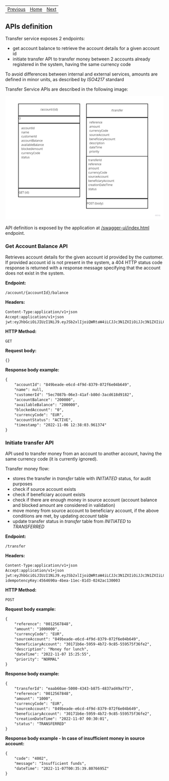 <table>
  <tr>
    <td><a href="overview.md">Previous</a></td>
    <td><a href="../README.md">Home</a></td>
    <td><a href="features.md">Next</a> </td>
  </tr>
</table>

## APIs definition

Transfer service exposes 2 endpoints:

- get account balance to retrieve the account details for a given account id
- initiate transfer API to transfer money between 2 accounts already registered in the system, having the same currency code

To avoid differences between internal and external services, amounts are defined in minor units, as described by _ISO4217_ standard

Transfer Service APIs are described in the following image:

![transfer-apis](images/transfer-apis.jpg)

API definition is exposed by the application at [/swagger-ui/index.html](http://localhost:8089/swagger-ui/index.html) endpoint.

### Get Account Balance API
Retrieves account details for the given account id provided by the customer. If provided account id is not present in the system, a 404 HTTP status code response is returned with a response message specifying that the account does not exist in the system.

**Endpoint:**
```
/account/{accountId}/balance
```
**Headers:**
```
Content-Type:application/v1+json
Accept:application/v1+json
jwt:eyJhbGciOiJIUzI1NiJ9.eyJSb2xlIjoiQWRtaW4iLCJJc3N1ZXIiOiJJc3N1ZXIiLCJVc2VybmFtZSI6IkphdmFJblVzZSIsImV4cCI6MTY2NzYwNjUyMSwiaWF0IjoxNjY3NjA2NTIxfQ.MVez01NYx_dPmB39qYVL64LIyQO_mR73lR0zK2nlTHw
```
**HTTP Method:**
```
GET
```
**Request body:**
```
{}
```
**Response body example:**
```
{
    "accountId": "849beade-e6cd-4f9d-8379-072f6e04b649",
    "name": null,
    "customerId": "5ec7087b-06e3-41af-b80d-3acd618d9182",
    "accountBalance": "200000",
    "availableBalance": "200000",
    "blockedAccount": "0",
    "currencyCode": "EUR",
    "accountStatus": "ACTIVE",
    "timestamp": "2022-11-06 12:38:03.961374"
}
```

### Initiate transfer API

API used to transfer money from an account to another account, having the same currency code (it is currently ignored).

Transfer money flow:
- stores the transfer in _transfer_ table with _INITIATED_ status, for audit purposes
- check if source account exists
- check if beneficiary account exists
- check if there are enough money in source account (account balance and blocked amount are considered in validation)
- move money from source account to beneficiary account, if the above conditions are met, by updating _account_ table
- update transfer status in _transfer_ table from _INITIATED_ to _TRANSFERRED_

**Endpoint:**
```
/transfer
```
**Headers:**
```
Content-Type:application/v1+json
Accept:application/v1+json
jwt:eyJhbGciOiJIUzI1NiJ9.eyJSb2xlIjoiQWRtaW4iLCJJc3N1ZXIiOiJJc3N1ZXIiLCJVc2VybmFtZSI6IkphdmFJblVzZSIsImV4cCI6MTY2NzYwNjUyMSwiaWF0IjoxNjY3NjA2NTIxfQ.MVez01NYx_dPmB39qYVL64LIyQO_mR73lR0zK2nlTHw
idempotencyKey:4564690a-4bea-11ec-81d3-0242ac130003
```
**HTTP Method:**
```
POST
```
**Request body example:**
```
{
    "reference": "0012567848",
    "amount": "1000000",
    "currencyCode": "EUR",
    "sourceAccount": "849beade-e6cd-4f9d-8379-072f6e04b649",
    "beneficiaryAccount": "30171b6e-5959-4b72-9c85-559575f36fe2",
    "description": "Money for lunch",
    "dateTime": "2022-11-07 15:25:55",
    "priority": "NORMAL"
}
```
**Response body example:**
```
{
    "transferId": "eaab60ae-5000-4343-b875-4837ad49a7f3",
    "reference": "0012567848",
    "amount": "1000",
    "currencyCode": "EUR",
    "sourceAccount": "849beade-e6cd-4f9d-8379-072f6e04b649",
    "beneficiaryAccount": "30171b6e-5959-4b72-9c85-559575f36fe2",
    "creationDateTime": "2022-11-07 00:30:01",
    "status": "TRANSFERRED"
}
```

**Response body example - In case of insufficient money in source account:**
```
{
    "code": "4002",
    "message": "Insufficient funds",
    "dateTime": "2022-11-07T00:35:39.8076695Z"
}
```
